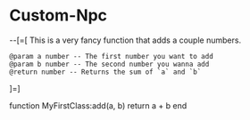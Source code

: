 # Custom-Npc 

--[=[
    This is a very fancy function that adds a couple numbers.

    @param a number -- The first number you want to add
    @param b number -- The second number you wanna add
    @return number -- Returns the sum of `a` and `b`
]=]

function MyFirstClass:add(a, b)
    return a + b
end

